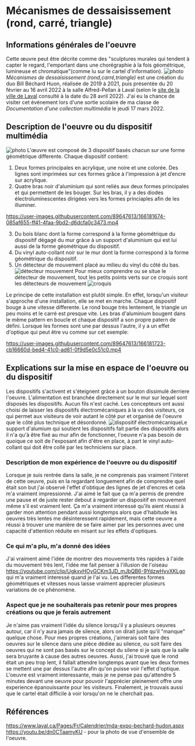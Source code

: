 # Mécanismes de dessaisissement (rond, carré, triangle)

## Informations générales de l'oeuvre
Cette œuvre peut être décrite comme des "sculptures murales qui tendent à capter le regard, l'emportant dans une chorégraphie à la fois géométrique, lumineuse et chromatique"(comme lu sur le cartel d'information).
![photo](medias/photos_png/oeuvre_cartel.png)
*Mécanismes de dessaisissement (rond,carré,triangle)* est une création du duo Bill Béchard Huon, réalisée de 2019 à 2021, puis présentée du 20 février au 16 avril 2022 à la salle Alfred-Pellan à Laval (selon le [site de la ville de Laval](laval.ca/Pages/Fr/Calendrier/mda-vernissage-bechard-hudon.aspx) consulté à la date du 28 avril 2022). J'ai eu la chance de visiter cet événement lors d'une sortie scolaire de ma classe de *Documentation d'une collection multimédia* le jeudi 17 mars 2022.

## Description de l'oeuvre ou du dispositif multimédia
![photo](medias/photos_png/oeuvre_vue_ensemble.png)
L'œuvre est composé de 3 dispositif basés chacun sur une forme géométrique differente. Chaque dispositif contient: 
1. Deux formes principales en acrylique, une noire et une colorée. Des lignes sont imprimées sur ces formes grâce à l'impression à jet d’encre sur acrylique.
2. Quatre bras noir d'aluminium qui sont reliés aux deux formes principales et qui permettent de les bouger. Sur les bras, il y a des diodes électroluminescentes dirigées vers les formes princiaples afin de les illuminer.


https://user-images.githubusercontent.com/89647613/166181674-085af655-ff41-4faa-9bd2-d6dcfa0c3473.mp4


3. Du bois blanc dont la forme correspond à la forme géométrique du dispositif dégagé du mur grâce à un support d'aluminium qui est lui aussi de la forme géométrique du dispositif.
4. Du vinyl auto-collant noir sur le mur dont la forme correspond à la forme géométrique du dispositif.
5. Un détecteur de mouvement placé au milieu du vinyl du côté du bas. ![détecteur mouvement](medias/photos_png/detecteur_mouvement.jpg)
Pour mieux comprendre ou se situe le détecteur de mouvement, tout les petits points verts sur ce croquis sont les détecteurs de mouvement ![croquis](croquis/croquis.png)

Le principe de cette installation est plutôt simple. En effet, lorsqu'un visiteur s'approche d'une installation, elle se met en marche. Chaque dispositif bouge à une vitesse differente. Le rond bouge très lentement, le triangle un peu moins et le carré est presque vite. Les bras d'aluminium bougent dans le même pattern en boucle et chaque dispositif a son propre patern de défini. Lorsque les formes sont une par dessus l'autre, il y a un effet d'optique qui peut être vu comme sur cet exemple:


https://user-images.githubusercontent.com/89647613/166181723-cb16660d-bed4-41c0-ad61-0f9d5e0c51c0.mp4


## Explications sur la mise en espace de l'oeuvre ou du dispositif 
Les dispositifs s'activent et s'éteignent grâce à un bouton dissimulé derriere l'oeuvre. L'alimentation est branchée directement sur le mur sur lequel sont disposés les dispositifs. Aucun fils n'est caché. Les concepteurs ont aussi choisi de laisser les dispositifs électromécaniques à la vu des visiteurs, ce qui permet aux visiteurs de voir autant le côté pur et organisé de l'oeuvre que le côté plus technique et désordonné. ![dispositif électromécanique](medias/photos_png/dispositif_electromecanique.jpg)Le support d'alumium qui soutient les dispositifs fait partie des dispositifs alors il n'a qu'à être fixé au mur afin de fonctionner, l'oeuvre n'a pas besoin de quoique ce soit de l'exposant afin d'être en place, à part le vinyl auto-collant qui doit être collé par les techniciens sur place.


### Description de mon expérience de l'oeuvre ou du dispositif
Lorsque je suis rentrée dans la salle, je ne comprenais pas vraiment l'interet de cette oeuvre, puis en la regardant longuement afin de comprendre quel était son but j'ai observé l'effet d'obtique des lignes de jet d'encres et cela m'a vraiment impressionné. J'ai aimé le fait que ça m'a permis de prendre une pause et de juste rester debout à regarder un dispositif en mouvement même s'il est vraiment lent. Ça m'a vraiment interessé qu'ils aient réussi à garder mon attention pendant aussi longtemps alors que d'habitude les oeuvres très lentes me désinteressent rapidement, mais cette oeuvre a réussi à trouver une manière de se faire aimer par les personnes avec une capacité d'attention réduite en misant sur les effets d'optiques.

### Ce qui m'a plu, m'a donné des idées
J'ai vraiment aimé l'idée de montrer des mouvements très rapides à l'aide du mouvement très lent, l'idée me fait penser à l'illusion de l'oiseau https://youtube.com/clip/UgkxvHOyGCKm3JD_mJbQB6-9YdzwHyvXKLgo qui m'a vraiment interessé quand je l'ai vu. Les differentes formes géométriques et vitesses nous laisse vraiment apprecier plusieurs variations de ce phénomène.

### Aspect que je ne souhaiterais pas retenir pour mes propres créations ou que je ferais autrement
Je n'aime pas vraiment l'idée du silence lorsqu'il y a plusieurs oeuvres autour, car il n'y aura jamais de silence, alors on dirait juste qu'il "manque" quelque chose. Pour mes propres créations, j'aimerais soit faire des oeuvres sur le silence dans une pièce dédiée au silence, ou soit faire des oeuvres qui ne sont pas basés sur le concept du silene si je sais que la salle sera bruyante à cause des autres oeuvres. Aussi, j'ai trouvé que le rond était un peu trop lent, il fallait attendre longtemps avant que les deux formes se mettent une par dessus l'autre afin qu'on puisse voir l'effet d'optique. L'oeuvre est vraiment interessante, mais je ne pense pas qu'attendre 5 minutes devant une oeuvre pour pouvoir l'apprécier pleinement offre une experience épanouissante pour les visiteurs. Finalement, je trouvais aussi que le cartel était difficile à voir lorsqu'on ne le cherchait pas.

## Références
https://www.laval.ca/Pages/Fr/Calendrier/mda-expo-bechard-hudon.aspx
https://youtu.be/dn0CTaamyKU - pour la photo de vue d'ensemble de l'oeuvre.
